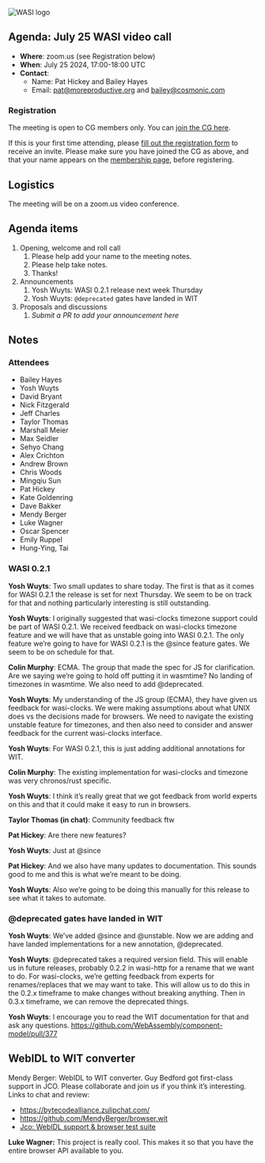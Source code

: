 ![WASI logo](https://raw.githubusercontent.com/WebAssembly/WASI/main/WASI.png)

## Agenda: July 25 WASI video call

- **Where**: zoom.us (see Registration below)
- **When**: July 25 2024, 17:00-18:00 UTC
- **Contact**:
  - Name: Pat Hickey and Bailey Hayes
  - Email: pat@moreproductive.org and bailey@cosmonic.com

### Registration

The meeting is open to CG members only. You can [join the CG here](https://www.w3.org/community/webassembly/).

If this is your first time attending, please [fill out the registration form](https://docs.google.com/forms/d/e/1FAIpQLSdpO6Lp2L_dZ2_oiDgzjKx7pb7s2YYHjeSIyfHWZZGSKoZKWQ/viewform?usp=sf_link) to receive an invite. Please make sure you have joined the CG as above, and that your name appears on the [membership page](https://www.w3.org/community/webassembly/participants), before registering.


## Logistics

The meeting will be on a zoom.us video conference.

## Agenda items

1. Opening, welcome and roll call
    1. Please help add your name to the meeting notes.
    1. Please help take notes.
    1. Thanks!
1. Announcements
    1. Yosh Wuyts: WASI 0.2.1 release next week Thursday
    1. Yosh Wuyts: `@deprecated` gates have landed in WIT
1. Proposals and discussions
    1. _Submit a PR to add your announcement here_

## Notes

### Attendees

- Bailey Hayes
- Yosh Wuyts
- David Bryant
- Nick Fitzgerald
- Jeff Charles
- Taylor Thomas
- Marshall Meier
- Max Seidler
- Sehyo Chang
- Alex Crichton
- Andrew Brown
- Chris Woods
- Mingqiu Sun
- Pat Hickey
- Kate Goldenring
- Dave Bakker
- Mendy Berger
- Luke Wagner
- Oscar Spencer
- Emily Ruppel
- Hung-Ying, Tai

### WASI 0.2.1

**Yosh Wuyts**: Two small updates to share today. The first is that as it comes for WASI 0.2.1 the release is set for next Thursday. We seem to be on track for that and nothing particularly interesting is still outstanding.

**Yosh Wuyts**: I originally suggested that wasi-clocks timezone support could be part of WASI 0.2.1. We received feedback on wasi-clocks timezone feature and we will have that as unstable going into WASI 0.2.1. The only feature we’re going to have for WASI 0.2.1 is the @since feature gates. We seem to be on schedule for that.

**Colin Murphy**: ECMA. The group that made the spec for JS for clarification. Are we saying we’re going to hold off putting it in wasmtime? No landing of timezones in wasmtime. We also need to add @deprecated.

**Yosh Wuyts**: My understanding of the JS group (ECMA), they have given us feedback for wasi-clocks. We were making assumptions about what UNIX does vs the decisions made for browsers. We need to navigate the existing unstable feature for timezones, and then also need to consider and answer feedback for the current wasi-clocks interface.

**Yosh Wuyts**: For WASI 0.2.1, this is just adding additional annotations for WIT.

**Colin Murphy**: The existing implementation for wasi-clocks and timezone was very chronos/rust specific.

**Yosh Wuyts**: I think it’s really great that we got feedback from world experts on this and that it could make it easy to run in browsers.

**Taylor Thomas (in chat)**: Community feedback ftw

**Pat Hickey**: Are there new features?

**Yosh Wuyts**: Just at @since

**Pat Hickey**: And we also have many updates to documentation. This sounds good to me and this is what we’re meant to be doing.

**Yosh Wuyts**: Also we’re going to be doing this manually for this release to see what it takes to automate.

### @deprecated gates have landed in WIT

**Yosh Wuyts**: We’ve added @since and @unstable. Now we are adding and have landed implementations for a new annotation, @deprecated.

**Yosh Wuyts**: @deprecated takes a required version field. This will enable us in future releases, probably 0.2.2 in wasi-http for a rename that we want to do. For wasi-clocks, we’re getting feedback from experts for renames/replaces that we may want to take. This will allow us to do this in the 0.2.x timeframe to make changes without breaking anything. Then in 0.3.x timeframe, we can remove the deprecated things.

**Yosh Wuyts**: I encourage you to read the WIT documentation for that and ask any questions. https://github.com/WebAssembly/component-model/pull/377

## WebIDL to WIT converter

Mendy Berger: WebIDL to WIT converter. Guy Bedford got first-class support in JCO. Please collaborate and join us if you think it’s interesting. Links to chat and review:

- https://bytecodealliance.zulipchat.com/
- https://github.com/MendyBerger/browser.wit
- [Jco: WebIDL support & browser test suite](https://github.com/bytecodealliance/jco/pull/471)

**Luke Wagner:** This project is really cool. This makes it so that you have the entire browser API available to you.
